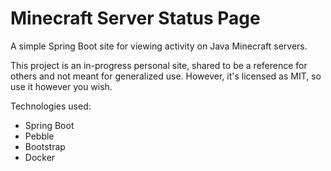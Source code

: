 # Minecraft Server Status Page

A simple Spring Boot site for viewing activity on Java Minecraft servers.

This project is an in-progress personal site, shared to be a reference for others and not meant for generalized use.  However, it's licensed as MIT, so use it however you wish.

Technologies used:
 - Spring Boot
 - Pebble
 - Bootstrap
 - Docker
